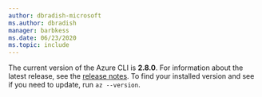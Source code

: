 ```yaml
---
author: dbradish-microsoft
ms.author: dbradish
manager: barbkess
ms.date: 06/23/2020
ms.topic: include
---
```

The current version of the Azure CLI is __2.8.0__. For information about the latest release, see the [release notes](../release-notes-azure-cli.md). To find your installed version and see if you need to update, run `az --version`.
